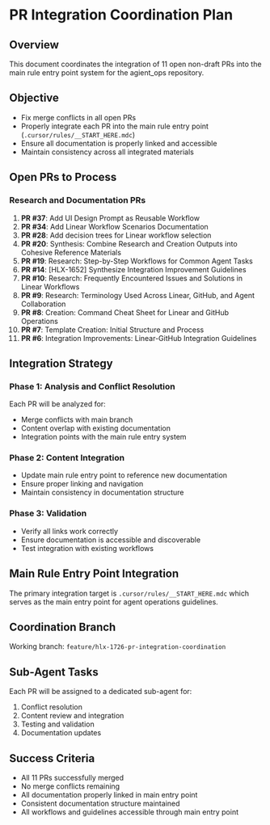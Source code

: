# PR Integration Coordination Plan

## Overview
This document coordinates the integration of 11 open non-draft PRs into the main rule entry point system for the agient_ops repository.

## Objective
- Fix merge conflicts in all open PRs
- Properly integrate each PR into the main rule entry point (`.cursor/rules/__START_HERE.mdc`)
- Ensure all documentation is properly linked and accessible
- Maintain consistency across all integrated materials

## Open PRs to Process

### Research and Documentation PRs
1. **PR #37**: Add UI Design Prompt as Reusable Workflow
2. **PR #34**: Add Linear Workflow Scenarios Documentation  
3. **PR #28**: Add decision trees for Linear workflow selection
4. **PR #20**: Synthesis: Combine Research and Creation Outputs into Cohesive Reference Materials
5. **PR #19**: Research: Step-by-Step Workflows for Common Agent Tasks
6. **PR #14**: [HLX-1652] Synthesize Integration Improvement Guidelines
7. **PR #10**: Research: Frequently Encountered Issues and Solutions in Linear Workflows
8. **PR #9**: Research: Terminology Used Across Linear, GitHub, and Agent Collaboration
9. **PR #8**: Creation: Command Cheat Sheet for Linear and GitHub Operations
10. **PR #7**: Template Creation: Initial Structure and Process
11. **PR #6**: Integration Improvements: Linear-GitHub Integration Guidelines

## Integration Strategy

### Phase 1: Analysis and Conflict Resolution
Each PR will be analyzed for:
- Merge conflicts with main branch
- Content overlap with existing documentation
- Integration points with the main rule entry system

### Phase 2: Content Integration
- Update main rule entry point to reference new documentation
- Ensure proper linking and navigation
- Maintain consistency in documentation structure

### Phase 3: Validation
- Verify all links work correctly
- Ensure documentation is accessible and discoverable
- Test integration with existing workflows

## Main Rule Entry Point Integration
The primary integration target is `.cursor/rules/__START_HERE.mdc` which serves as the main entry point for agent operations guidelines.

## Coordination Branch
Working branch: `feature/hlx-1726-pr-integration-coordination`

## Sub-Agent Tasks
Each PR will be assigned to a dedicated sub-agent for:
1. Conflict resolution
2. Content review and integration
3. Testing and validation
4. Documentation updates

## Success Criteria
- All 11 PRs successfully merged
- No merge conflicts remaining
- All documentation properly linked in main entry point
- Consistent documentation structure maintained
- All workflows and guidelines accessible through main entry point

